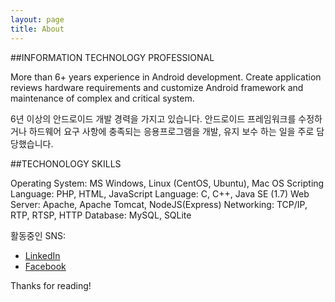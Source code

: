 ```yaml
---
layout: page
title: About
---
```


##INFORMATION TECHNOLOGY PROFESSIONAL

More than 6+ years experience in Android development. Create application reviews hardware requirements and customize Android framework and maintenance of complex and critical system.

6년 이상의 안드로이드 개발 경력을 가지고 있습니다. 안드로이드 프레임워크를 수정하거나 하드웨어 요구 사항에 충족되는 응용프로그램을 개발, 유지 보수 하는 일을 주로 담당했습니다.

##TECHONOLOGY SKILLS

Operating System: MS Windows, Linux (CentOS, Ubuntu), Mac OS
Scripting Language: PHP, HTML, JavaScript
Language: C, C++, Java SE (1.7)
Web Server: Apache, Apache Tomcat, NodeJS(Express)
Networking: TCP/IP, RTP, RTSP, HTTP
Database: MySQL, SQLite

활동중인 SNS:

* [LinkedIn](https://kr.linkedin.com/in/starkapin)
* [Facebook](https://www.facebook.com/yuseungku)

Thanks for reading!
